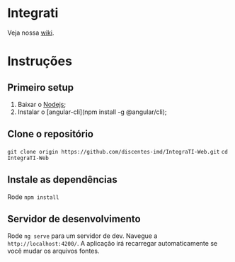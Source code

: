 
# Integrati
Veja nossa [wiki](https://github.com/bti-imd/IntegraTI-Web/wiki).

# Instruções 
## Primeiro setup 
1. Baixar o [Nodejs](https://nodejs.org/en/);
2. Instalar o [angular-cli](npm install -g @angular/cli);

## Clone o repositório
`git clone origin https://github.com/discentes-imd/IntegraTI-Web.git`
`cd IntegraTI-Web`

## Instale as dependências
Rode `npm install` 

## Servidor de desenvolvimento

Rode `ng serve` para um servidor de dev. Navegue a `http://localhost:4200/`. A aplicação irá recarregar automaticamente se você mudar os arquivos fontes. 

